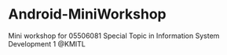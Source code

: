 # Android-MiniWorkshop
Mini workshop for 05506081 Special Topic in Information System Development 1 @KMITL
